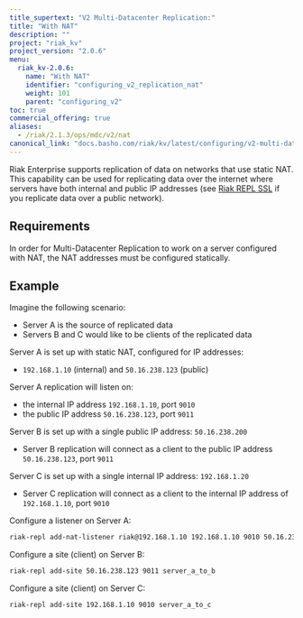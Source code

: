 ```yaml
---
title_supertext: "V2 Multi-Datacenter Replication:"
title: "With NAT"
description: ""
project: "riak_kv"
project_version: "2.0.6"
menu:
  riak_kv-2.0.6:
    name: "With NAT"
    identifier: "configuring_v2_replication_nat"
    weight: 101
    parent: "configuring_v2"
toc: true
commercial_offering: true
aliases:
  - /riak/2.1.3/ops/mdc/v2/nat
canonical_link: "docs.basho.com/riak/kv/latest/configuring/v2-multi-datacenter/nat.md"
---
```


[config v2 ssl]: /riak/kv/2.0.6/configuring/v2-multi-datacenter/ssl

Riak Enterprise supports replication of data on networks that use static
NAT. This capability can be used for replicating data over the internet
where servers have both internal and public IP addresses (see [Riak
REPL SSL][config v2 ssl] if you replicate data over a public network).

## Requirements

In order for Multi-Datacenter Replication to work on a server configured
with NAT, the NAT addresses must be configured statically.

## Example

Imagine the following scenario:

* Server A is the source of replicated data
* Servers B and C would like to be clients of the replicated data

Server A is set up with static NAT, configured for IP addresses:

  * `192.168.1.10` (internal) and `50.16.238.123` (public)

Server A replication will listen on:

  * the internal IP address `192.168.1.10`, port `9010`
  * the public IP address `50.16.238.123`, port `9011`

Server B is set up with a single public IP address: `50.16.238.200`

  * Server B replication will connect as a client to the public IP
    address `50.16.238.123`, port `9011`

Server C is set up with a single internal IP address: `192.168.1.20`

  * Server C replication will connect as a client to the internal IP
    address of `192.168.1.10`, port `9010`

Configure a listener on Server A:

```bash
riak-repl add-nat-listener riak@192.168.1.10 192.168.1.10 9010 50.16.238.123 9011
```

Configure a site (client) on Server B:

```bash
riak-repl add-site 50.16.238.123 9011 server_a_to_b
```

Configure a site (client) on Server C:

```bash
riak-repl add-site 192.168.1.10 9010 server_a_to_c
```
